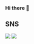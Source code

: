 ### Hi there 👋

## SNS
<a href="[https://www.instagram.com/no.eyes_ho/]" target="_blank"><img src="https://img.shields.io/badge/[Instargram]-[#E4405F]?style=flat-square&logo=[Instagram]&logoColor=white"/></a>
<a href="[https://blog.naver.com/yjsy1031]" target="_blank"><img src="https://img.shields.io/badge/[Blog]-[#03C75A]?style=flat-square&logo=[Blog]&logoColor=white"/></a>
